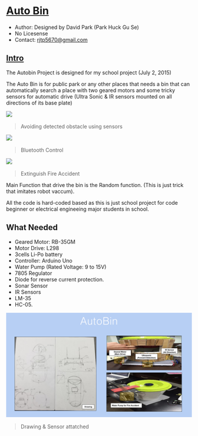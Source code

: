 # [Auto Bin](#auto-bin)

- Author: Designed by David Park (Park Huck Gu Se)
- No Licesense
- Contact: rjtp5670@gmail.com

## [Intro](#intro)

The Autobin Project is designed for my school project (July 2, 2015)

The Auto Bin is for public park or any other places that needs a bin that can automatically search a place with two geared motors and some tricky sensors for automatic drive (Ultra Sonic & IR sensors mounted on all directions of its base plate)

<img src="/img/AutoBin_Detection.gif"  width="500">

> Avoiding detected obstacle using sensors

<img src="/img/AutoBin_Bluetooth .gif"  width="500">

> Bluetooth Control

<img src="/img/AutoBin_Fire.gif"  width="500">

> Extinguish Fire Accident

Main Function that drive the bin is the Random function. (This is just trick that imitates robot vaccum).

All the code is hard-coded based as this is just school project for code beginner or electrical engineeing major students in school.

## What Needed

- Geared Motor: RB-35GM
- Motor Drive: L298
- 3cells Li-Po battery
- Controller: Arduino Uno
- Water Pump (Rated Voltage: 9 to 15V)
- 7805 Regulator
- Diode for reverse current protection.
- Sonar Sensor
- IR Sensors
- LM-35
- HC-05.

![](/img/AutoBin_Draft.png)

> Drawing & Sensor attatched
